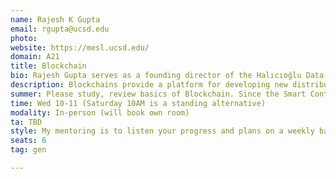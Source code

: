 ```yaml
---
name: Rajesh K Gupta
email: rgupta@ucsd.edu
photo: 
website: https://mesl.ucsd.edu/
domain: A21
title: Blockchain
bio: Rajesh Gupta serves as a founding director of the Halıcıoğlu Data Science Institute and as a distinguished professor of Computer Science and Engineering at UC San Diego. His research is in embedded and cyber-physical systems with a focus on sensor data organization and its use in optimization and analytics. Prof. Gupta holds Qualcomm Endowed Chair in Embedded Microsystems at UC San Diego and INRIA International Chair at the French international research institute in Rennes, Bretagne Atlantique. He is a Fellow of the IEEE, the ACM and the American Association for the Advancement of Science (AAAS).
description: Blockchains provide a platform for developing new distributed programs and workflow that provide for various services. It is particularly suited for services that involved asynchronous collaboration of diverse actors (human or agents) to achieve overall system objectives. Among the key capabilities are verifiability, non-volatility/immutability of various transactions as well enforcements of various dependencies in a provably correct manner. In this capstone project, you will explore one such service, design and implement it using smart contracts on a chosen platform (Solidity/Ethereum, Solana, Hyperledger etc). You may also consider building upon past projects such as those for GymCoin, RealEstate, etc.
summer: Please study, review basics of Blockchain. Since the Smart Contract programming ecosystem is evolving, please research and practice with potential development platform for your project. You may look at the past projects for suggestions.
time: Wed 10-11 (Saturday 10AM is a standing alternative)
modality: In-person (will book own room)
ta: TBD
style: My mentoring is to listen your progress and plans on a weekly basis and lead you to think through alternatives.
seats: 6
tag: gen

---
```

